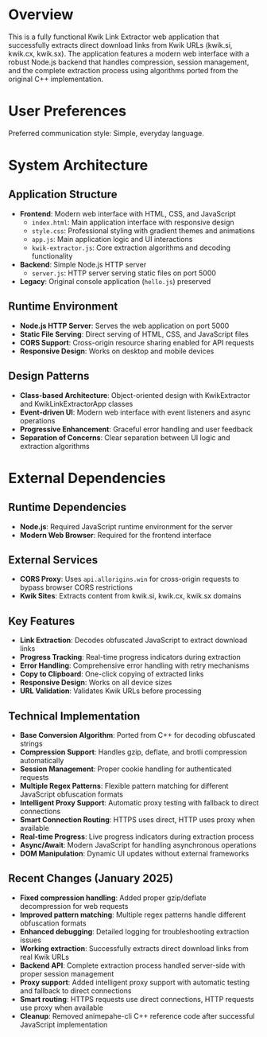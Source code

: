 # Overview

This is a fully functional Kwik Link Extractor web application that successfully extracts direct download links from Kwik URLs (kwik.si, kwik.cx, kwik.sx). The application features a modern web interface with a robust Node.js backend that handles compression, session management, and the complete extraction process using algorithms ported from the original C++ implementation.

# User Preferences

Preferred communication style: Simple, everyday language.

# System Architecture

## Application Structure
- **Frontend**: Modern web interface with HTML, CSS, and JavaScript
  - `index.html`: Main application interface with responsive design
  - `style.css`: Professional styling with gradient themes and animations
  - `app.js`: Main application logic and UI interactions
  - `kwik-extractor.js`: Core extraction algorithms and decoding functionality
- **Backend**: Simple Node.js HTTP server
  - `server.js`: HTTP server serving static files on port 5000
- **Legacy**: Original console application (`hello.js`) preserved

## Runtime Environment
- **Node.js HTTP Server**: Serves the web application on port 5000
- **Static File Serving**: Direct serving of HTML, CSS, and JavaScript files
- **CORS Support**: Cross-origin resource sharing enabled for API requests
- **Responsive Design**: Works on desktop and mobile devices

## Design Patterns
- **Class-based Architecture**: Object-oriented design with KwikExtractor and KwikLinkExtractorApp classes
- **Event-driven UI**: Modern web interface with event listeners and async operations
- **Progressive Enhancement**: Graceful error handling and user feedback
- **Separation of Concerns**: Clear separation between UI logic and extraction algorithms

# External Dependencies

## Runtime Dependencies
- **Node.js**: Required JavaScript runtime environment for the server
- **Modern Web Browser**: Required for the frontend interface

## External Services
- **CORS Proxy**: Uses `api.allorigins.win` for cross-origin requests to bypass browser CORS restrictions
- **Kwik Sites**: Extracts content from kwik.si, kwik.cx, kwik.sx domains

## Key Features
- **Link Extraction**: Decodes obfuscated JavaScript to extract download links
- **Progress Tracking**: Real-time progress indicators during extraction
- **Error Handling**: Comprehensive error handling with retry mechanisms
- **Copy to Clipboard**: One-click copying of extracted links
- **Responsive Design**: Works on all device sizes
- **URL Validation**: Validates Kwik URLs before processing

## Technical Implementation
- **Base Conversion Algorithm**: Ported from C++ for decoding obfuscated strings
- **Compression Support**: Handles gzip, deflate, and brotli compression automatically
- **Session Management**: Proper cookie handling for authenticated requests
- **Multiple Regex Patterns**: Flexible pattern matching for different JavaScript obfuscation formats
- **Intelligent Proxy Support**: Automatic proxy testing with fallback to direct connections
- **Smart Connection Routing**: HTTPS uses direct, HTTP uses proxy when available
- **Real-time Progress**: Live progress indicators during extraction process
- **Async/Await**: Modern JavaScript for handling asynchronous operations
- **DOM Manipulation**: Dynamic UI updates without external frameworks

## Recent Changes (January 2025)
- **Fixed compression handling**: Added proper gzip/deflate decompression for web requests
- **Improved pattern matching**: Multiple regex patterns handle different obfuscation formats
- **Enhanced debugging**: Detailed logging for troubleshooting extraction issues
- **Working extraction**: Successfully extracts direct download links from real Kwik URLs
- **Backend API**: Complete extraction process handled server-side with proper session management
- **Proxy support**: Added intelligent proxy support with automatic testing and fallback to direct connections
- **Smart routing**: HTTPS requests use direct connections, HTTP requests use proxy when available
- **Cleanup**: Removed animepahe-cli C++ reference code after successful JavaScript implementation